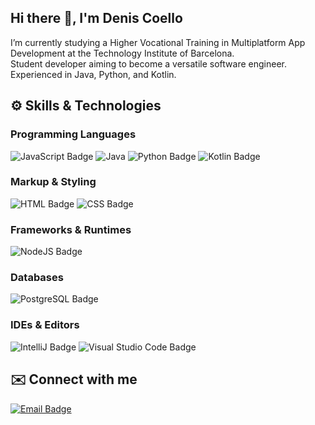 ## Hi there 👋, I'm Denis Coello 

I’m currently studying a Higher Vocational Training in Multiplatform App Development at the Technology Institute of Barcelona.  
Student developer aiming to become a versatile software engineer. Experienced in Java, Python, and Kotlin.


## ⚙️ Skills & Technologies

### Programming Languages
![JavaScript Badge](https://img.shields.io/badge/JavaScript-F7DF1E?style=for-the-badge&logo=JavaScript&logoColor=white)
![Java](https://img.shields.io/badge/java-%23ED8B00.svg?style=for-the-badge&logo=openjdk&logoColor=white)
![Python Badge](https://img.shields.io/badge/Python-14354C?style=for-the-badge&logo=python&logoColor=white)
![Kotlin Badge](https://img.shields.io/badge/Kotlin-0095D5?&style=for-the-badge&logo=kotlin&logoColor=white)

### Markup & Styling
![HTML Badge](https://img.shields.io/badge/HTML5-E34F26?style=for-the-badge&logo=html5&logoColor=white)
![CSS Badge](https://img.shields.io/badge/CSS3-1572B6?style=for-the-badge&logo=css3&logoColor=white)

### Frameworks & Runtimes
![NodeJS Badge](https://img.shields.io/badge/node.js-6DA55F?style=for-the-badge&logo=node.js&logoColor=white)

### Databases
![PostgreSQL Badge](https://img.shields.io/badge/PostgreSQL-316192?style=for-the-badge&logo=postgresql&logoColor=white)

### IDEs & Editors
![IntelliJ Badge](https://img.shields.io/badge/IntelliJ_IDEA-000000.svg?style=for-the-badge&logo=intellij-idea&logoColor=white)
![Visual Studio Code Badge](https://img.shields.io/badge/Visual_Studio_Code-0078D4?style=for-the-badge&logo=visual%20studio%20code&logoColor=white)


## ✉️ Connect with me
[![Email Badge](https://img.shields.io/badge/Email-D14836?style=for-the-badge&logo=gmail&logoColor=white)](mailto:deniscoello2006@gmail.com)
